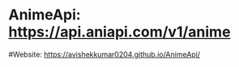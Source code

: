 # AnimeApi: https://api.aniapi.com/v1/anime

#Website: https://avishekkumar0204.github.io/AnimeApi/
